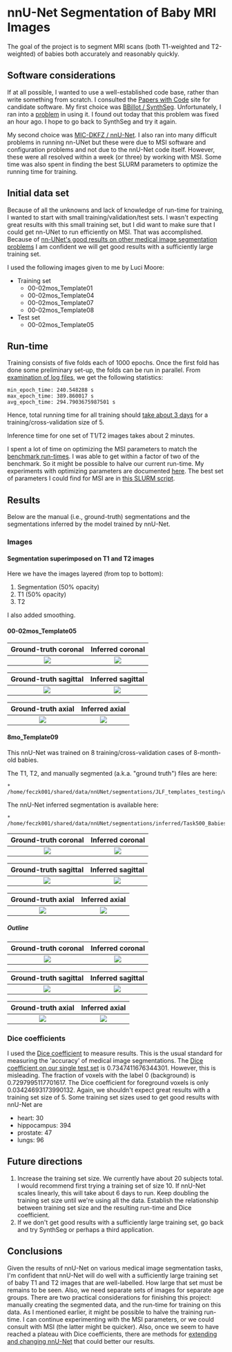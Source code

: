 nnU-Net Segmentation of Baby MRI Images
========================================

The goal of the project is to segment MRI scans (both T1-weighted 
and T2-weighted) of babies both accurately and reasonably quickly.

Software considerations
-----------------------

If at all possible, I wanted to use a well-established code base,
rather than write something from scratch.  I consulted the
[Papers with Code](https://paperswithcode.com/task/brain-segmentation) 
site for candidate software.  My first choice was 
[BBillot / SynthSeg](https://github.com/BBillot/SynthSeg).
Unfortunately, I ran into a [problem](https://github.com/BBillot/SynthSeg/issues/11) in using it.
I found out today that this problem was fixed an hour ago.  I
hope to go back to SynthSeg and try it again.

My second choice was [MIC-DKFZ / nnU-Net](https://github.com/MIC-DKFZ/nnUNet).
I also ran into many difficult problems in running nn-UNet
but these were due to MSI software and configuration problems and not due to the
nnU-Net code itself.  However, these were all resolved within a
week (or three) by working with MSI.  Some time was also spent
in finding the best SLURM parameters to optimize the running time
for training.

Initial data set
----------------

Because of all the unknowns and lack of knowledge of run-time
for training, I wanted to start with small training/validation/test
sets.  I wasn't expecting great results with this small training
set, but I did want to make sure that I could get nn-UNet to run
efficiently on MSI.  That was accomplished.  Because of [nn-UNet's
good results on other medical image segmentation problems](https://arxiv.org/pdf/1809.10486v1.pdf)
I am confident we will get good results with a sufficiently
large training set.

I used the following images given to me by Luci Moore:
* Training set
    * 00-02mos_Template01
    * 00-02mos_Template04
    * 00-02mos_Template07
    * 00-02mos_Template08
* Test set
    * 00-02mos_Template05

Run-time
--------

Training consists of five folds each of 1000 epochs.  Once
the first fold has done some preliminary set-up, the folds can be
run in parallel.  From [examination of log files](https://github.com/DCAN-Labs/abcd-nn-unet/blob/main/nnunet/util/calculate_epoch_time.py),
we get the following statistics:

    min_epoch_time: 240.548288 s
    max_epoch_time: 389.860017 s
    avg_epoch_time: 294.7903675987501 s

Hence, total running time for all training
should [take about 3 days](https://www.wolframalpha.com/input/?i=1000+*+294.7903675987501+seconds)
for a training/cross-validation size of 5.

Inference time for one set of T1/T2 images takes about 2 minutes.

I spent a lot of time on optimizing the MSI
parameters to match the 
[benchmark run-times](https://github.com/MIC-DKFZ/nnUNet/blob/master/documentation/expected_epoch_times.md#pytorch-171-compiled-with-cudnn-81077).
I was able to get within a factor of two of 
the benchmark.  So it might be possible to halve
our current run-time.  My experiments with
optimizing parameters are documented 
[here](./params-vs-epoch-time.csv).  The best
set of parameters I could find for MSI are
in [this SLURM script](../slurm/train/RunNnUnetTrain_102_0.sh).

Results
-------

Below are the manual (i.e., ground-truth) segmentations and the segmentations
inferred by the model trained by nnU-Net.

### Images

#### Segmentation superimposed on T1 and T2 images

Here we have the images layered (from top to bottom):

1. Segmentation (50% opacity)
2. T1 (50% opacity)
3. T2

I also added smoothing.

#### 00-02mos_Template05

Ground-truth coronal       |  Inferred coronal
:-------------------------:|:-------------------------:
![](../img/00-02mos_Template05_coronal_gt_superimposed.jpeg)  |  ![](../img/00-02mos_Template05_coronal_inferred_superimposed.jpeg)

Ground-truth sagittal       |  Inferred sagittal
:-------------------------:|:-------------------------:
![](../img/00-02mos_Template05_sagittal_gt_superimposed.jpeg)  |  ![](../img/00-02mos_Template05_sagittal_inferred_superimposed.jpeg)

Ground-truth axial       |  Inferred axial
:-------------------------:|:-------------------------:
![](https://github.com/DCAN-Labs/dcan-nn-unet/blob/main/img/00-02mos_Template05_axial_gt_superimposed.jpeg?raw=true)  |  ![](https://github.com/DCAN-Labs/dcan-nn-unet/blob/main/img/00-02mos_Template05_axial_inferred_superimposed.jpeg?raw=true)

#### 8mo_Template09

This nnU-Net was trained on 8 training/cross-validation cases of 8-month-old babies.

The T1, T2, and manually segmented (a.k.a. "ground truth") files are here:

    * /home/feczk001/shared/data/nnUNet/segmentations/JLF_templates_testing/wm_JLF_atlases/8mo/Template09/

The nnU-Net inferred segmentation is available here:

    * /home/feczk001/shared/data/nnUNet/segmentations/inferred/Task500_Babies8Mo/8mo_Template09.nii.gz

Ground-truth coronal       |  Inferred coronal
:-------------------------:|:-------------------------:
![](../img/8mo_Template09_coronal_gt_superimposed.jpeg)  |  ![](../img/8mo_Template09_coronal_inferred_superimposed.jpeg)

Ground-truth sagittal       |  Inferred sagittal
:-------------------------:|:-------------------------:
![](../img/8mo_Template09_sagittal_gt_superimposed.jpeg)  |  ![](../img/8mo_Template09_sagittal_inferred_superimposed.jpeg)

Ground-truth axial       |  Inferred axial
:-------------------------:|:-------------------------:
![](../img/8mo_Template09_axial_gt_superimposed.jpeg?raw=true)  |  ![](../img/8mo_Template09_axial_inferred_superimposed.jpeg)

##### Outline

Ground-truth coronal       |  Inferred coronal
:-------------------------:|:-------------------------:
![](../img/8mo_Template09_coronal_gt_outline.jpeg)  |  ![](../img/8mo_Template09_coronal_inferred_outline.jpeg)

Ground-truth sagittal       |  Inferred sagittal
:-------------------------:|:-------------------------:
![](../img/8mo_Template09_sagittal_gt_outline.jpeg)  |  ![](../img/8mo_Template09_sagittal_inferred_outline.jpeg)

Ground-truth axial       |  Inferred axial
:-------------------------:|:-------------------------:
![](../img/8mo_Template09_axial_gt_outline.jpeg?raw=true)  |  ![](../img/8mo_Template09_axial_inferred_outline.jpeg)

### Dice coefficients

I used the 
[Dice coefficient](https://towardsdatascience.com/metrics-to-evaluate-your-semantic-segmentation-model-6bcb99639aa2#:~:text=Simply%20put%2C%20the%20Dice%20Coefficient,Illustration%20of%20Dice%20Coefficient.) to measure results.
This is the usual standard for measuring the 
'accuracy' of medical image segmentations.
The 
[Dice coefficient on our single test set](../nnunet/evaluation/dice.py) is
0.7347411676344301.  However, this is misleading.  The fraction of 
voxels with the label 0 (background) is
0.7297995117701617.  The Dice coefficient
for foreground voxels is only 0.03424693173990132.
Again, we shouldn't expect great results with
a training set size of 5.  Some training set
sizes used to get good results with nnU-Net are
* heart: 30
* hippocampus: 394
* prostate: 47
* lungs: 96

Future directions
-----------------

1. Increase the training set size.  We currently
have about 20 subjects total.  I would recommend first trying a training set of size 10.  If nnU-Net scales linearly, this will take about 6 days to run.  Keep doubling the training set size until we're using all the data.  Establish the relationship between training set size and the resulting run-time and Dice coefficient.
2. If we don't get good results with a sufficiently large training set, go back and try SynthSeg or perhaps a third application.

Conclusions
-----------

Given the results of nnU-Net on various medical
image segmentation tasks, I'm confident that
nnU-Net will do well with a sufficiently large
training set of baby T1 and T2 images that are
well-labelled.  How large that set must be
remains to be seen.  Also, we need separate sets of images for separate age groups.  There are two practical
considerations for finishing this project:
manually creating the segmented data, and
the run-time for training on this data.  As I mentioned
earlier, it might be possible to halve the 
training run-time.  I can continue experimenting with the 
MSI parameters, or we could consult with MSI (the latter might be quicker).
Also, once we seem to have reached a plateau
with Dice coefficients, there are methods
for 
[extending and changing nnU-Net](https://github.com/MIC-DKFZ/nnUNet/blob/master/documentation/extending_nnunet.md#extendingchanging-nnu-net) that could
better our results.
